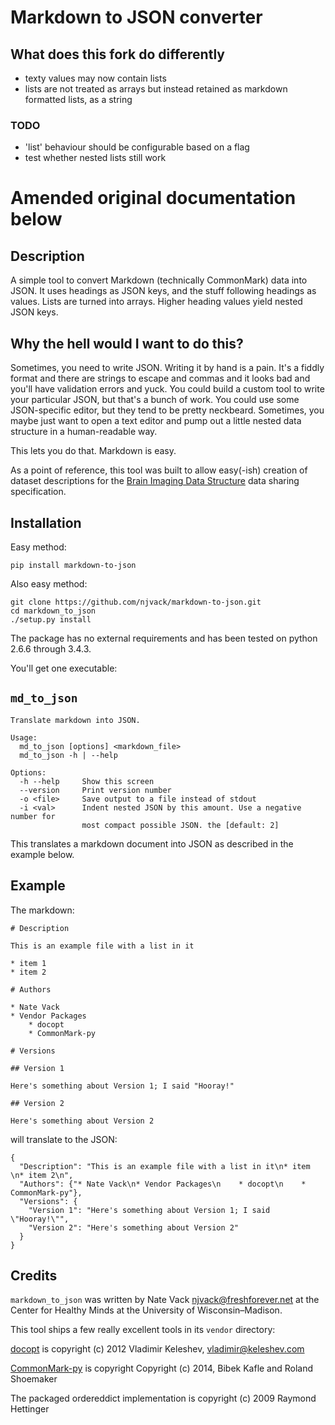 # Markdown to JSON converter

## What does this fork do differently

* texty values may now contain lists
* lists are not treated as arrays but instead retained as markdown formatted lists, as a string

### TODO

* 'list' behaviour should be configurable based on a flag
* test whether nested lists still work

# Amended original documentation below

## Description

A simple tool to convert Markdown (technically CommonMark) data into JSON. It uses headings as JSON keys, and the stuff following headings as values. Lists are turned into arrays. Higher heading values yield nested JSON keys.

## Why the hell would I want to do this?

Sometimes, you need to write JSON. Writing it by hand is a pain. It's a fiddly format and there are strings to escape and commas and it looks bad and you'll have validation errors and yuck. You could build a custom tool to write your particular JSON, but that's a bunch of work. You could use some JSON-specific editor, but they tend to be pretty neckbeard. Sometimes, you maybe just want to open a text editor and pump out a little nested data structure in a human-readable way.

This lets you do that. Markdown is easy.

As a point of reference, this tool was built to allow easy(-ish) creation of dataset descriptions for the [Brain Imaging Data Structure](http://bids.neuroimaging.io/) data sharing specification.

## Installation

Easy method:

```
pip install markdown-to-json
```

Also easy method:

```
git clone https://github.com/njvack/markdown-to-json.git
cd markdown_to_json
./setup.py install
```

The package has no external requirements and has been tested on python 2.6.6 through 3.4.3.

You'll get one executable:

## `md_to_json`

```
Translate markdown into JSON.

Usage:
  md_to_json [options] <markdown_file>
  md_to_json -h | --help

Options:
  -h --help     Show this screen
  --version     Print version number
  -o <file>     Save output to a file instead of stdout
  -i <val>      Indent nested JSON by this amount. Use a negative number for
                most compact possible JSON. the [default: 2]
```

This translates a markdown document into JSON as described in the example below.

## Example

The markdown:

```
# Description

This is an example file with a list in it

* item 1
* item 2

# Authors

* Nate Vack
* Vendor Packages
    * docopt
    * CommonMark-py

# Versions

## Version 1

Here's something about Version 1; I said "Hooray!"

## Version 2

Here's something about Version 2
```

will translate to the JSON:

```
{
  "Description": "This is an example file with a list in it\n* item \n* item 2\n",
  "Authors": {"* Nate Vack\n* Vendor Packages\n    * docopt\n    * CommonMark-py"},
  "Versions": {
    "Version 1": "Here's something about Version 1; I said \"Hooray!\"",
    "Version 2": "Here's something about Version 2"
  }
}
```

## Credits

`markdown_to_json` was written by Nate Vack <njvack@freshforever.net> at the Center for Healthy Minds at the University of Wisconsin–Madison.

This tool ships a few really excellent tools in its `vendor` directory:

[docopt](https://github.com/docopt/docopt) is copyright (c) 2012 Vladimir Keleshev, <vladimir@keleshev.com>

[CommonMark-py](https://github.com/rolandshoemaker/CommonMark-py) is copyright Copyright (c) 2014, Bibek Kafle and Roland Shoemaker

The packaged ordereddict implementation is copyright (c) 2009 Raymond Hettinger